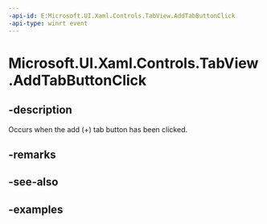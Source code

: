 ```yaml
---
-api-id: E:Microsoft.UI.Xaml.Controls.TabView.AddTabButtonClick
-api-type: winrt event
---
```


# Microsoft.UI.Xaml.Controls.TabView.AddTabButtonClick

<!--
public event Windows.Foundation.TypedEventHandler<Microsoft.UI.Xaml.Controls.TabView,object> AddTabButtonClick;
-->

## -description

Occurs when the add (+) tab button has been clicked. 

## -remarks

## -see-also

## -examples

